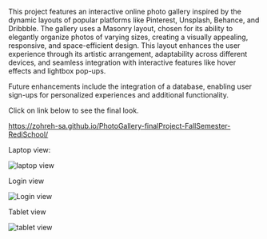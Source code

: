 This project features an interactive online photo gallery inspired by the dynamic layouts of popular platforms like Pinterest, Unsplash, Behance, and Dribbble. The gallery uses a Masonry layout, chosen for its ability to elegantly organize photos of varying sizes, creating a visually appealing, responsive, and space-efficient design. This layout enhances the user experience through its artistic arrangement, adaptability across different devices, and seamless integration with interactive features like hover effects and lightbox pop-ups.

Future enhancements include the integration of a database, enabling user sign-ups for personalized experiences and additional functionality.

Click on link below to see the final look.


https://zohreh-sa.github.io/PhotoGallery-finalProject-FallSemester-RediSchool/



Laptop view:

![laptop view](https://github.com/user-attachments/assets/3ad115e2-5787-40c7-9db7-bdfeda3dd756)


Login view

![Login view](https://github.com/user-attachments/assets/aea67581-2dd8-4404-846e-1996b1971669)



Tablet view

![tablet view](https://github.com/user-attachments/assets/cd521637-7c6f-47f7-89ed-747132ddb5ee)
